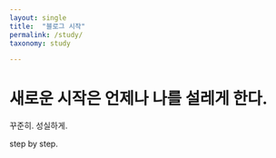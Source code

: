 ```yaml
---
layout: single
title:  "블로그 시작"
permalink: /study/
taxonomy: study

---
```


# 새로운 시작은 언제나 나를 설레게 한다.


꾸준히.
성실하게.

step by step.
